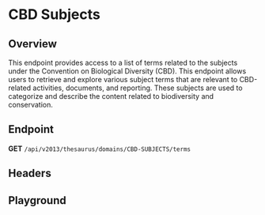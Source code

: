 <script setup>
import "../../../style.css"
import SwaggerUI from "../../../swagger/view/SwaggerUI.vue"
import swaggerJson from "../../../swagger/json/thesaurus/authority/cbd-subjects.json";

const swaggerSpecs = [
  { json:swaggerJson, protected: false },
]
</script>

# CBD Subjects

## Overview

This endpoint provides access to a list of terms related to the subjects under the Convention on Biological Diversity (CBD). This endpoint allows users to retrieve and explore various subject terms that are relevant to CBD-related activities, documents, and reporting. These subjects are used to categorize and describe the content related to biodiversity and conservation.


## Endpoint

**GET** `/api/v2013/thesaurus/domains/CBD-SUBJECTS/terms`

## Headers
<!--@include: ../../../components/common/header/accept.md-->

## Playground

<SwaggerUI :swaggerSpecs="swaggerSpecs" />